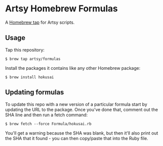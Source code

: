 # Artsy Homebrew Formulas

A [Homebrew tap][tap] for Artsy scripts.

[tap]: https://github.com/Homebrew/brew/blob/master/docs/Taps.md

## Usage

Tap this repository:

```
$ brew tap artsy/formulas
```

Install the packages it contains like any other Homebrew package:

```
$ brew install hokusai
```

## Updating formulas

To update this repo with a new version of a particular formula start by updating
the URL to the package. Once you've done that, comment out the SHA line and then
run a fetch command:

```
$ brew fetch --force Formula/hokusai.rb
```

You'll get a warning because the SHA was blank, but then it'll also print out
the SHA that it found - you can then copy/paste that into the Ruby file.
